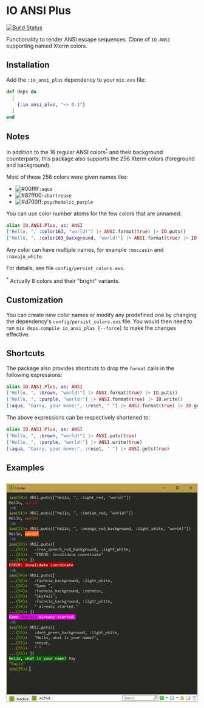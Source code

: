 # IO ANSI Plus

[![Build Status](https://travis-ci.org/RaymondLoranger/io_ansi_plus.svg?branch=master)](https://travis-ci.org/RaymondLoranger/io_ansi_plus)

Functionality to render ANSI escape sequences.
Clone of `IO.ANSI` supporting named Xterm colors.

## Installation

Add the `:io_ansi_plus` dependency to your `mix.exs` file:

```elixir
def deps do
  [
    {:io_ansi_plus, "~> 0.1"}
  ]
end
```

## Notes

In addition to the 16 regular ANSI colors<sup>[*](#footnote1)</sup> and
their background counterparts, this package also supports the 256 Xterm colors
(foreground and background).

Most of these 256 colors were given names like:
- ![#00ffff](https://placehold.it/15/00ffff/000000?text=+)`:aqua`
- ![#87ff00](https://placehold.it/15/87ff00/000000?text=+)`:chartreuse`
- ![#d700ff](https://placehold.it/15/d700ff/000000?text=+)`:psychedelic_purple`

You can use color number atoms for the few colors that are unnamed:

```elixir
alias IO.ANSI.Plus, as: ANSI
["Hello, ", :color163, "world!"] |> ANSI.format(true) |> IO.puts()
["Hello, ", :color163_background, "world!"] |> ANSI.format(true) |> IO.puts()
```

Any color can have multiple names, for example `:moccasin` and `:navajo_white`.

For details, see file `config/persist_colors.exs`.

<sup><a name="footnote1">*</a></sup> Actually 8 colors and their "bright" variants.

## Customization

You can create new color names or modify any predefined one by changing the
dependency's `config/persist_colors.exs` file.
You would then need to run `mix deps.compile io_ansi_plus [--force]` to make
the changes effective.

## Shortcuts

The package also provides shortcuts to drop the `format` calls in the following
expressions:

```elixir
alias IO.ANSI.Plus, as: ANSI
["Hello, ", :brown, "world!"] |> ANSI.format(true) |> IO.puts()
["Hello, ", :purple, "world!"] |> ANSI.format(true) |> IO.write()
[:aqua, "Garry, your move:", :reset, " "] |> ANSI.format(true) |> IO.gets()
```

The above expressions can be respectively shortened to:

```elixir
alias IO.ANSI.Plus, as: ANSI
["Hello, ", :brown, "world!"] |> ANSI.puts(true)
["Hello, ", :purple, "world!"] |> ANSI.write(true)
[:aqua, "Garry, your move:", :reset, " "] |> ANSI.gets(true)
```

## Examples
## ![examples](images/io_ansi_plus_examples.png)
